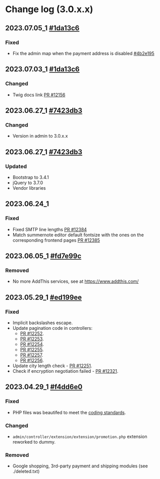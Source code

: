 # Change log (3.0.x.x)

## 2023.07.05_1 [#1da13c6](https://github.com/opencart/opencart/commit/1da13c63a99dd9e8a2ee35e004874925363ed6bd)
### Fixed
- Fix the admin map when the payment address is disabled [#4b2e195](https://github.com/opencartbot/opencart/commit/4b2e195ba0e1a15fd1fc49e32ab4ff8d9316d419)

## 2023.07.03_1 [#1da13c6](https://github.com/opencart/opencart/commit/1da13c63a99dd9e8a2ee35e004874925363ed6bd)
### Changed
- Twig docs link [PR #12156](https://github.com/opencart/opencart/pull/12156)

## 2023.06.27_1 [#7423db3](https://github.com/opencart/opencart/commit/7423db3e1c86f041a6560d56dc6e0bfc57f94ba9)
### Changed
- Version in admin to 3.0.x.x

## 2023.06.27_1 [#7423db3](https://github.com/opencart/opencart/commit/7423db3e1c86f041a6560d56dc6e0bfc57f94ba9)
### Updated
- Bootstrap to 3.4.1
- jQuery to 3.7.0
- Vendor libraries

## 2023.06.24_1
### Fixed
- Fixed SMTP line lengths [PR #12384](https://github.com/opencart/opencart/pull/12384)
- Match summernote editor default fontsize with the ones on the corresponding frontend pages [PR #12385](https://github.com/opencart/opencart/pull/12385)

## 2023.06.05_1 [#fd7e99c](https://github.com/opencart/opencart/commit/fd7e99cd23a96b55043b1ac14155c2525de05faa)
### Removed
- No more AddThis services, see at https://www.addthis.com/

## 2023.05.29_1 [#ed199ee](https://github.com/opencart/opencart/commit/ed199ee957429ae0dda001a0820d31e8a2c515ea)
### Fixed
- Implicit backslashes escape.
- Update pagination code in controllers:
    - [PR #12252](https://github.com/opencart/opencart/pull/12252/files).
    - [PR #12253](https://github.com/opencart/opencart/pull/12253/files).
    - [PR #12254](https://github.com/opencart/opencart/pull/12254/files).
    - [PR #12255](https://github.com/opencart/opencart/pull/12255/files).
    - [PR #12257](https://github.com/opencart/opencart/pull/12257/files).
    - [PR #12256](https://github.com/opencart/opencart/pull/12256/files).
- Update city length check - [PR #12251](https://github.com/opencart/opencart/pull/12251/files).
- Check if encryption negotiation failed - [PR #12321](https://github.com/opencart/opencart/pull/12321/files).

## 2023.04.29_1 [#f4dd6e0](https://github.com/opencart/opencart/commit/f4dd6e0b73721d4824361e684ac63c9a2955e320)
### Fixed
- PHP files was beautifed to meet the [coding standards](https://github.com/opencart/opencart/wiki/Coding-standards).
### Changed
- `admin/controller/extension/extension/promotion.php` extension reworked to dummy.
### Removed
- Google shopping, 3rd-party payment and shipping modules (see ./deleted.txt)
